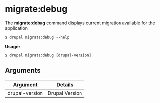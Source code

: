 # migrate:debug
The **migrate:debug** command displays current migration available for the application

```
$ drupal migrate:debug --help
```
**Usage:**
```
$ drupal migrate:debug [drupal-version]
```
## Arguments
Argument | Details
------------ |-------------
drupal-version    |    Drupal Version

